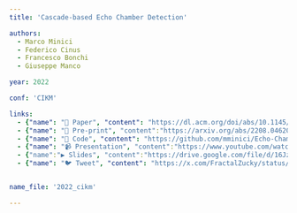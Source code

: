 ```yaml
---
title: 'Cascade-based Echo Chamber Detection'

authors:
  - Marco Minici
  - Federico Cinus
  - Francesco Bonchi
  - Giuseppe Manco

year: 2022

conf: 'CIKM'

links:
  - {"name": "📜 Paper", "content": "https://dl.acm.org/doi/abs/10.1145/3511808.3557253"}
  - {"name": "📄 Pre-print", "content":"https://arxiv.org/abs/2208.04620"}
  - {"name": "🐙 Code", "content": "https://github.com/mminici/Echo-Chamber-Detection"}
  - {"name": "📹 Presentation", "content":"https://www.youtube.com/watch?v=uzcE1udEpoI&t=1s"}
  - {"name":"▶️ Slides", "content":"https://drive.google.com/file/d/16JzROq2XwmUrdhUvhH_r5wlK8sLN_-0M/view?usp=share_link"}
  - {"name": "🐦 Tweet", "content": "https://x.com/FractalZucky/status/1554819292117581825"}


name_file: '2022_cikm'

---
```

